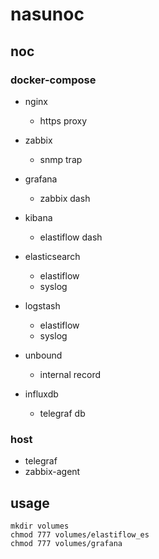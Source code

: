 # nasunoc


## noc

### docker-compose

- nginx
    - https proxy

- zabbix
    - snmp trap

- grafana
    - zabbix dash

- kibana
    - elastiflow dash

- elasticsearch
    - elastiflow
    - syslog

- logstash
    - elastiflow
    - syslog

- unbound
    - internal record

- influxdb
    - telegraf db

### host
- telegraf
- zabbix-agent


## usage

```
mkdir volumes
chmod 777 volumes/elastiflow_es
chmod 777 volumes/grafana
```
